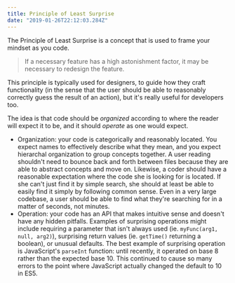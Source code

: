 ```yaml
---
title: Principle of Least Surprise
date: "2019-01-26T22:12:03.284Z"
---
```


The Principle of Least Surprise is a concept that is used to frame your mindset as you code.

> If a necessary feature has a high astonishment factor, it may be necessary to redesign the feature.

This principle is typically used for designers, to guide how they craft functionality (in the sense that the user should be able to reasonably correctly guess the result of an action), but it's really useful for developers too.

The idea is that code should be _organized_ according to where the reader will expect it to be, and it should _operate_ as one would expect.

- Organization: your code is categorically and reasonably located. You expect names to effectively describe what they mean, and you expect hierarchal organization to group concepts together. A user reading shouldn't need to bounce back and forth between files because they are able to abstract concepts and move on. Likewise, a coder should have a reasonable expectation where the code she is looking for is located. If she can't just find it by simple search, she should at least be able to easily find it simply by following common sense. Even in a very large codebase, a user should be able to find what they're searching for in a matter of seconds, not minutes.
- Operation: your code has an API that makes intuitive sense and doesn't have any hidden pitfalls. Examples of surprising operations might include requiring a parameter that isn't always used (ie. `myFunc(arg1, null, arg2)`), surprising return values (ie. `getTime()` returning a boolean), or unusual defaults. The best example of surprising operation is JavaScript's `parseInt` function: until recently, it operated on base 8 rather than the expected base 10. This continued to cause so many errors to the point where JavaScript actually changed the default to 10 in ES5.
